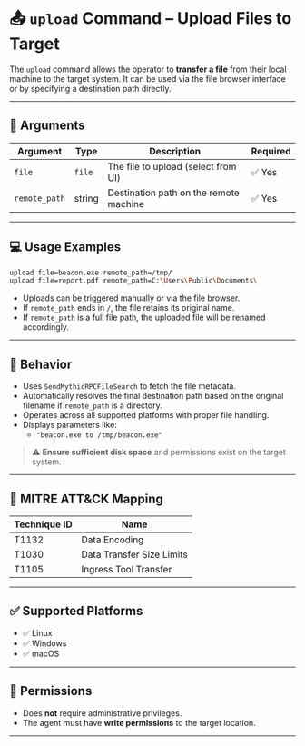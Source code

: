 # 📤 `upload` Command – Upload Files to Target

The `upload` command allows the operator to **transfer a file** from their local machine to the target system. It can be used via the file browser interface or by specifying a destination path directly.

---

## 🧾 Arguments

| Argument      | Type   | Description                              | Required |
|---------------|--------|------------------------------------------|----------|
| `file`        | `file` | The file to upload (select from UI)      | ✅ Yes   |
| `remote_path` | string | Destination path on the remote machine   | ✅ Yes   |

---

## 💻 Usage Examples

```bash
upload file=beacon.exe remote_path=/tmp/
upload file=report.pdf remote_path=C:\Users\Public\Documents\
```

- Uploads can be triggered manually or via the file browser.
- If `remote_path` ends in `/`, the file retains its original name.
- If `remote_path` is a full file path, the uploaded file will be renamed accordingly.

---

## 🔁 Behavior

- Uses `SendMythicRPCFileSearch` to fetch the file metadata.
- Automatically resolves the final destination path based on the original filename if `remote_path` is a directory.
- Operates across all supported platforms with proper file handling.
- Displays parameters like:
  - `"beacon.exe to /tmp/beacon.exe"`

> ⚠️ **Ensure sufficient disk space** and permissions exist on the target system.

---

## 🧩 MITRE ATT&CK Mapping

| Technique ID | Name                       |
|--------------|----------------------------|
| T1132        | Data Encoding              |
| T1030        | Data Transfer Size Limits  |
| T1105        | Ingress Tool Transfer      |

---

## ✅ Supported Platforms

- ✅ Linux  
- ✅ Windows  
- ✅ macOS  


---

## 🔐 Permissions

- Does **not** require administrative privileges.  
- The agent must have **write permissions** to the target location.

---

